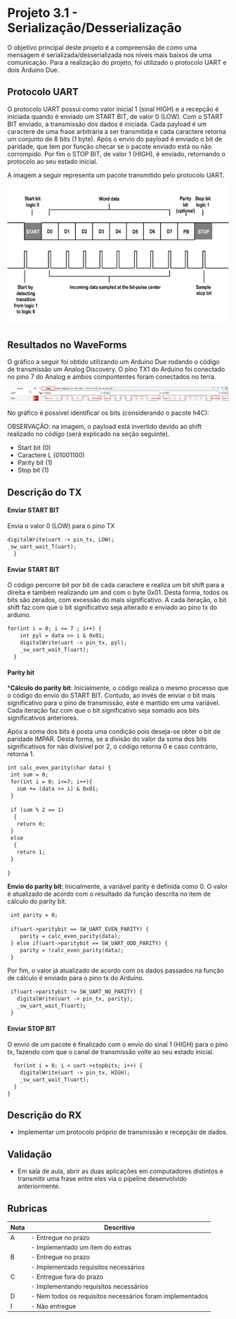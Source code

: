 ﻿

# Projeto 3.1 - Serialização/Desserialização 

O objetivo principal deste projeto é a compreensão de como uma mensagem é serializada/desserializada nos níveis mais baixos de uma comunicação.
Para a realização do projeto, foi utilizado o protocolo UART e dois Arduino Due.


 
## Protocolo UART

O protocolo UART possui como valor inicial 1 (sinal HIGH) e a recepção é iniciada quando é enviado um START BIT, de valor 0 (LOW). Com o START BIT enviado, a transmissão dos dados é iniciada.
Cada payload é um caractere de uma frase arbitrária a ser transmitida e cada caractere retorna um conjunto de 8 bits (1 byte). Após o envio do payload é enviado o bit de paridade, que tem por função checar se o pacote enviado está ou não corrompido.
Por fim o STOP BIT, de valor 1 (HIGH), é enviado, retornando o protocolo ao seu estado inicial.

A imagem a seguir representa um pacote transmitido pelo protocolo UART.

![UART](doc/uart.png) 

## Resultados no WaveForms

O gráfico a seguir foi obtido utilizando um Arduino Due rodando o código de transmissão um Analog Discovery. O pino TX1 do Arduino foi conectado no pino 7 do Analog e ambos compontentes foram conectados no terra.
 
![Grafico do WaveForms](doc/transmissao.png) 

No gráfico é possivel identificar os bits (considerando o pacote h4C):

OBSERVAÇÃO: na imagem, o payload está invertido devido ao shift realizado no código (será explicado na seção seguinte).

 - Start bit (0)
 - Caractere L (01001100)
 - Parity bit (1)
 - Stop bit (1)

## Descrição do TX
#### Enviar START BIT

Envia o valor 0 (LOW) para o pino TX


```
digitalWrite(uart -> pin_tx, LOW);
_sw_uart_wait_T(uart);
  }
 ```
     
#### Enviar START BIT

O código percorre bit por bit de cada caractere e realiza um bit shift para a direita e também realizando um and com o byte 0x01. Desta forma, todos os bits são zerados, com excessão do mais significativo. A cada iteração, o bit shift faz com que o bit significativo seja alterado e enviado ao pino tx do arduino.
 
 ```
for(int i = 0; i <= 7 ; i++) {
     int pyl = data >> i & 0x01;
     digitalWrite(uart -> pin_tx, pyl);
     _sw_uart_wait_T(uart);
   } 
 ```
          
#### Parity bit

***Cálculo do parity bit**: Inicialmente, o código realiza o mesmo processo que o código do envio do START BIT. Contudo, ao invés de enviar o bit mais significativo para o pino de transmissão, este é mantido em uma variável. Cada iteração faz com que o bit significativo seja somado aos bits significativos anteriores.

Após a soma dos bits é posta uma condição pois deseja-se obter o bit de paridade IMPAR. Desta forma, se a divisão do valor da soma dos bits significativos for não divisível por 2, o código retorna 0 e caso contrário, retorna 1. 

 ```
int calc_even_parity(char data) {
  int sum = 0;
  for(int i = 0; i<=7; i++){
    sum += (data >> i) & 0x01;
  }

  if (sum % 2 == 1)
   {
    return 0;
  }
  else
   {
    return 1;
  }

} 
 ```

**Envio do parity bit**: Inicialmente, a variável parity é definida como 0. O valor é atualizado de acordo com o resultado da função descrita no item de cálculo do parity bit. 

 ```
  int parity = 0;

  if(uart->paritybit == SW_UART_EVEN_PARITY) {
     parity = calc_even_parity(data);
  } else if(uart->paritybit == SW_UART_ODD_PARITY) {
     parity = !calc_even_parity(data);
  }
 ```
 
 Por fim, o valor já atualizado de acordo com os dados passados na função de cálculo é enviado para o pino tx do Arduíno.
 
 ```
  if(uart->paritybit != SW_UART_NO_PARITY) {
    digitalWrite(uart -> pin_tx, parity);
    _sw_uart_wait_T(uart);
  }
 ```

#### Enviar STOP BIT

O envio de um pacote é finalizado com o envio do sinal 1 (HIGH) para o pino tx, fazendo com que o canal de transmissão volte ao seu estado inicial.

```
  for(int i = 0; i < uart->stopbits; i++) {
    digitalWrite(uart -> pin_tx, HIGH);
    _sw_uart_wait_T(uart);
  }
}
```

## Descrição do RX

- Implementar um protocolo próprio de transmissão e recepção de dados.

## Validação

- Em sala de aula, abrir as duas aplicações em computadores distintos e transmitir uma frase entre eles via o pipeline desenvolvido anteriormente.

## Rubricas

| Nota | Descritivo                                                |
|------|-----------------------------------------------------------|
| A    | - Entregue no prazo                                       |
|      | - Implementado um item do extras                          |
| B    | - Entregue no prazo                                       |
|      | - Implementado requisitos necessários                     |
| C    | - Entregue fora do prazo                                  |
|      | - Implementando requisitos necessários                    |
| D    | - Nem todos os requisitos necessários foram implementados |
| I    | - Não entregue                                            |



